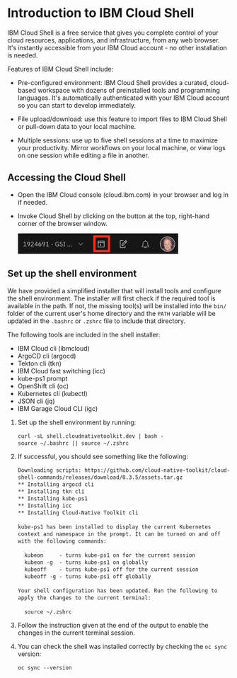 # Introduction to IBM Cloud Shell

<!--- cSpell:ignore invokecloudshell -->

IBM Cloud Shell is a free service that gives you complete control of your cloud resources, applications, and
infrastructure, from any web browser. It's instantly accessible from your IBM Cloud account - no other installation
is needed.

Features of IBM Cloud Shell include:

- Pre-configured environment: IBM Cloud Shell provides a curated, cloud-based workspace with dozens of preinstalled tools
  and programming languages. It's automatically authenticated with your IBM Cloud account so you can start to develop
  immediately.

- File upload/download: use this feature to import files to IBM Cloud Shell or pull-down data to your local machine.

- Multiple sessions: use up to five shell sessions at a time to maximize your productivity. Mirror workflows on your
  local machine, or view logs on one session while editing a file in another.

## Accessing the Cloud Shell

- Open the IBM Cloud console (cloud.ibm.com) in your browser and log in if needed.

- Invoke Cloud Shell by clicking on the button at the top, right-hand corner of the browser window.

    ![Invoke Cloud Shell](./images/invokecloudshell.png)

## Set up the shell environment

We have provided a simplified installer that will install tools and configure the shell environment. The installer will first check if the required tool is available in the path. If not, the missing tool(s) will be installed into the `bin/` folder of the current user's home directory and the `PATH` variable will be updated in the `.bashrc` or `.zshrc` file to include that directory.

The following tools are included in the shell installer:

- IBM Cloud cli (ibmcloud)
- ArgoCD cli (argocd)
- Tekton cli (tkn)
- IBM Cloud fast switching (icc)
- kube-ps1 prompt
- OpenShift cli (oc)
- Kubernetes cli (kubectl)
- JSON cli (jq)
- IBM Garage Cloud CLI (igc)

1. Set up the shell environment by running:

    ```shell
    curl -sL shell.cloudnativetoolkit.dev | bash -
    source ~/.bashrc || source ~/.zshrc

    ```

2. If successful, you should see something like the following:

    ```text
    Downloading scripts: https://github.com/cloud-native-toolkit/cloud-shell-commands/releases/download/0.3.5/assets.tar.gz
    ** Installing argocd cli
    ** Installing tkn cli
    ** Installing kube-ps1
    ** Installing icc
    ** Installing Cloud-Native Toolkit cli

    kube-ps1 has been installed to display the current Kubernetes context and namespace in the prompt. It can be turned on and off with the following commands:

      kubeon     - turns kube-ps1 on for the current session
      kubeon -g  - turns kube-ps1 on globally
      kubeoff    - turns kube-ps1 off for the current session
      kubeoff -g - turns kube-ps1 off globally

    Your shell configuration has been updated. Run the following to apply the changes to the current terminal:

      source ~/.zshrc
    ```

3. Follow the instruction given at the end of the output to enable the changes in the current terminal session.

4. You can check the shell was installed correctly by checking the `oc sync` version:

    ```shell
    oc sync --version
    ```
